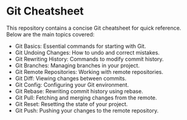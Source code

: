# Git Cheatsheet

This repository contains a concise Git cheatsheet for quick reference. Below are the main topics covered:

- Git Basics: Essential commands for starting with Git.
- Git Undoing Changes: How to undo and correct mistakes.
- Git Rewriting History: Commands to modify commit history.
- Git Branches: Managing branches in your project.
- Git Remote Repositories: Working with remote repositories.
- Git Diff: Viewing changes between commits.
- Git Config: Configuring your Git environment.
- Git Rebase: Rewriting commit history using rebase.
- Git Pull: Fetching and merging changes from the remote.
- Git Reset: Resetting the state of your project.
- Git Push: Pushing your changes to the remote repository.
